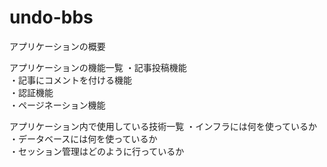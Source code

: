 # undo-bbs
アプリケーションの概要

アプリケーションの機能一覧
・記事投稿機能<br>
・記事にコメントを付ける機能<br>
・認証機能<br>
・ページネーション機能<br>

アプリケーション内で使用している技術一覧
・インフラには何を使っているか<br>
・データベースには何を使っているか<br>
・セッション管理はどのように行っているか<br>
